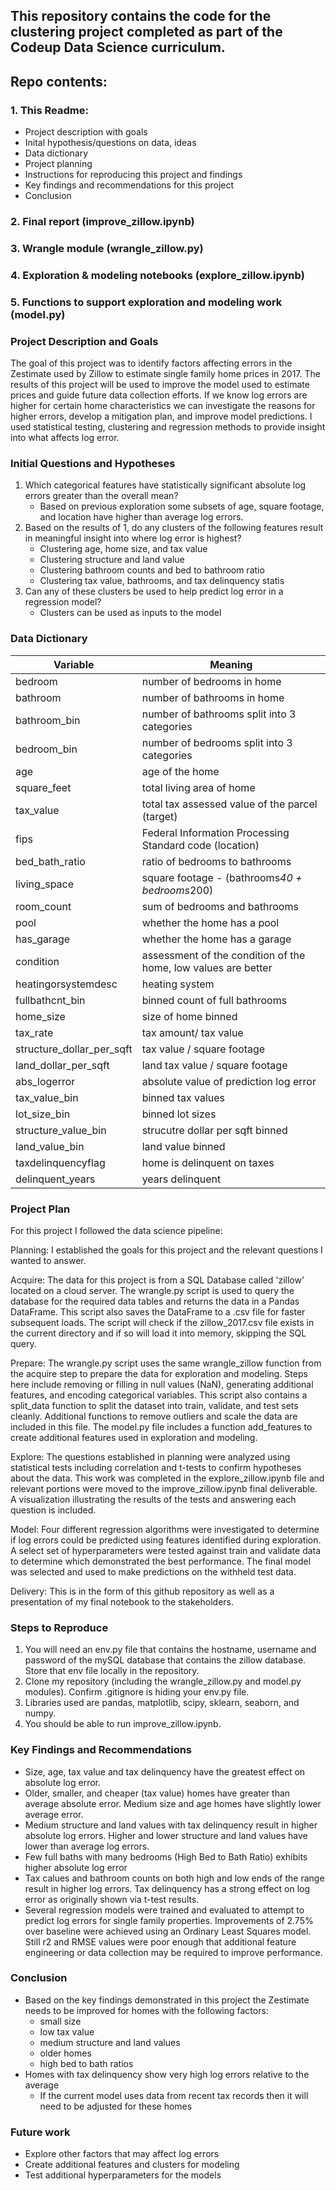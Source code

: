 ## This repository contains the code for the clustering project completed as part of the Codeup Data Science curriculum. 

## Repo contents:
### 1. This Readme:
- Project description with goals
- Inital hypothesis/questions on data, ideas
- Data dictionary
- Project planning
- Instructions for reproducing this project and findings
- Key findings and recommendations for this project
- Conclusion
### 2. Final report (improve_zillow.ipynb)
### 3. Wrangle module (wrangle_zillow.py)
### 4. Exploration & modeling notebooks (explore_zillow.ipynb)
### 5. Functions to support exploration and modeling work (model.py)

### Project Description and Goals

The goal of this project was to identify factors affecting errors in the Zestimate used by Zillow to estimate single family home prices in 2017. The results of this project will be used to improve the model used to estimate prices and guide future data collection efforts. If we know log errors are higher for certain home characteristics we can investigate the reasons for higher errors, develop a mitigation plan, and improve model predictions. I used statistical testing, clustering and regression methods to provide insight into what affects log error. 

### Initial Questions and Hypotheses

1. Which categorical features have statistically significant absolute log errors greater than the overall mean?
    - Based on previous exploration some subsets of age, square footage, and location have higher than average log errors.  
2. Based on the results of 1, do any clusters of the following features result in meaningful insight into where log error is highest?
    - Clustering age, home size, and tax value
    - Clustering structure and land value
    - Clustering bathroom counts and bed to bathroom ratio
    - Clustering tax value, bathrooms, and tax delinquency statis
3. Can any of these clusters be used to help predict log error in a regression model?
    - Clusters can be used as inputs to the model


### Data Dictionary

| Variable    | Meaning     |
| ----------- | ----------- |
| bedroom    |  number of bedrooms in home         |
| bathroom           |  number of bathrooms in home          |
| bathroom_bin    |  number of bathrooms split into 3 categories     |
| bedroom_bin   |  number of bedrooms split into 3 categories     |
| age    |  age of the home   |
| square_feet    |  total living area of home    |
| tax_value           | total tax assessed value of the parcel (target) |
| fips    |  Federal Information Processing Standard code (location)       |
| bed_bath_ratio    |  ratio of bedrooms to bathrooms      |
| living_space   |  square footage - (bathrooms*40 + bedrooms*200)       |
| room_count    |  sum of bedrooms and bathrooms       |
| pool    |  whether the home has a pool      |
| has_garage   |  whether the home has a garage      |
| condition   |  assessment of the condition of the home, low values are better       |
| heatingorsystemdesc   |  heating system     |
| fullbathcnt_bin    |  binned count of full bathrooms     |
| home_size    |  size of home binned   |
| tax_rate   |  tax amount/ tax value     |
| structure_dollar_per_sqft   |  tax value / square footage     |
| land_dollar_per_sqft   |  land tax value / square footage     |
| abs_logerror   |  absolute value of prediction log error   |
| tax_value_bin    |  binned tax values     |
| lot_size_bin    |  binned lot sizes   |
| structure_value_bin   |  strucutre dollar per sqft binned     |
| land_value_bin   |  land value binned     |
| taxdelinquencyflag    |  home is delinquent on taxes |
| delinquent_years  |  years delinquent   |





### Project Plan

For this project I followed the data science pipeline:

Planning: I established the goals for this project and the relevant questions I wanted to answer.

Acquire: The data for this project is from a SQL Database called 'zillow' located on a cloud server. The wrangle.py script is used to query the database for the required data tables and returns the data in a Pandas DataFrame. This script also saves the DataFrame to a .csv file for faster subsequent loads. The script will check if the zillow_2017.csv file exists in the current directory and if so will load it into memory, skipping the SQL query.

Prepare: The wrangle.py script uses the same wrangle_zillow function from the acquire step to prepare the data for exploration and modeling. Steps here include removing or filling in  null values (NaN), generating additional features, and encoding categorical variables. This script also contains a split_data function to split the dataset into train, validate, and test sets cleanly. Additional functions to remove outliers and scale the data are included in this file. The model.py file includes a function add_features to create additional features used in exploration and modeling.

Explore: The questions established in planning were analyzed using statistical tests including correlation and t-tests to confirm hypotheses about the data. This work was completed in the explore_zillow.ipynb file and relevant portions were moved to the improve_zillow.ipynb final deliverable. A visualization illustrating the results of the tests and answering each question is included. 

Model: Four different regression algorithms were investigated to determine if log errors could be predicted using features identified during exploration. A select set of hyperparameters were tested against train and validate data to determine which demonstrated the best performance. The final model was selected and used to make predictions on the withheld test data.

Delivery: This is in the form of this github repository as well as a presentation of my final notebook to the stakeholders.

### Steps to Reproduce

1. You will need an env.py file that contains the hostname, username and password of the mySQL database that contains the zillow database. Store that env file locally in the repository. 
2. Clone my repository (including the wrangle_zillow.py and model.py modules). Confirm .gitignore is hiding your env.py file.
3. Libraries used are pandas, matplotlib, scipy, sklearn, seaborn, and numpy.
4. You should be able to run improve_zillow.ipynb.

### Key Findings and Recommendations

- Size, age, tax value and tax delinquency have the greatest effect on absolute log error.
- Older, smaller, and cheaper (tax value) homes have greater than average absolute error. Medium size and age homes have slightly lower average error. 
- Medium structure and land values with tax delinquency result in higher absolute log errors. Higher and lower structure and land values have lower than average log errors.
- Few full baths with many bedrooms (High Bed to Bath Ratio) exhibits higher absolute log error
- Tax calues and bathroom counts on both high and low ends of the range result in higher log errors. Tax delinquency has a strong effect on log error as originally shown via t-test results.
- Several regression models were trained and evaluated to attempt to predict log errors for single family properties. Improvements of 2.75% over baseline were achieved using an Ordinary Least Squares model. Still r2 and RMSE values were poor enough that additional feature engineering or data collection may be required to improve performance. 

### Conclusion
- Based on the key findings demonstrated in this project the Zestimate needs to be improved for homes with the following factors:
    - small size
    - low tax value
    - medium structure and land values
    - older homes
    - high bed to bath ratios
- Homes with tax delinquency show very high log errors relative to the average
    - If the current model uses data from recent tax records then it will need to be adjusted for these homes

### Future work

- Explore other factors that may affect log errors
- Create additional features and clusters for modeling
- Test additional hyperparameters for the models
